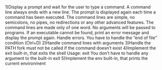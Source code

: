 1)Display a prompt and wait for the user to type a command. A command line always ends with a new line.
The prompt is displayed again each time a command has been executed.
The command lines are simple, no semicolons, no pipes, no redirections or any other advanced features.
The command lines are made only of one word. No arguments will be passed to programs.
If an executable cannot be found, print an error message and display the prompt again.
Handle errors.
You have to handle the “end of file” condition (Ctrl+D)
2)Handle command lines with arguments
3)Handle the PATH
fork must not be called if the command doesn’t exist
4)Implement the exit built-in, that exits the shell
Usage: exit
You don’t have to handle any argument to the built-in exit
5)Implement the env built-in, that prints the current environment
